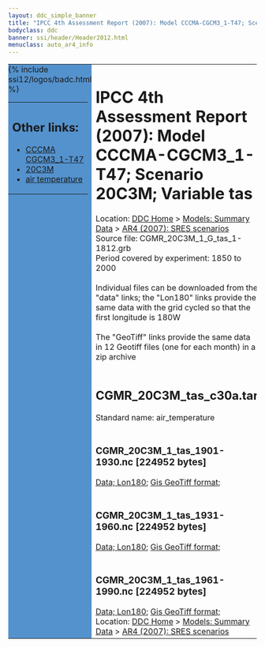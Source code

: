```yaml
---
layout: ddc_simple_banner
title: "IPCC 4th Assessment Report (2007): Model CCCMA-CGCM3_1-T47; Scenario 20C3M; Variable tas"
bodyclass: ddc
banner: ssi/header/Header2012.html
menuclass: auto_ar4_info
---
```



<table width="100%" border="0" cellspacing="0" cellpadding="0" style="border-collapse: collapse;">
<tr style="margin:0;padding:0;border:0;">
<td style="margin:0;padding:0;border:0;height:1pt;width:150pt;background:#5492CD;" valign="top" >

<div id="lh-col2" class="auto_ar4_info">
<table class="menumain" bgcolor="#5492CD" cellspacing="0" width="100%" border="0">
<tr><td>
<h2> Other links:</h2>
<ul>
<li><a href="/auto/ar4/model-CCCMA-CGCM3_1-T47.html">CCCMA<br/>CGCM3_1-T47</a></li>
<li><a href="/auto/ar4/scenario-20C3M.html">20C3M</a></li>
<li><a href="/auto/ar4/var-air_temperature.html">air temperature</a></li>
</ul>
</td></tr>
{% include ssi12/logos/badc.html %}
</table>
</div>
</td>
<td><h1>IPCC 4th Assessment Report (2007): Model CCCMA-CGCM3_1-T47; Scenario 20C3M; Variable tas</h1>

<!-- Breadcrumb1 -->
<div id="breadcrumb1" align="left">
Location: <a href="/index.html">DDC Home</a> > <a href="/sim/gcm_clim/">Models: Summary Data</a>
> <a href="/sim/gcm_clim/SRES_AR4/index.html">AR4 (2007): SRES scenarios</a>
</div>
<!-- End of Breadcrumb1 -->Source file: CGMR_20C3M_1_G_tas_1-1812.grb
<br/>
Period covered by experiment: 1850 to 2000<br/>
<br/>Individual files can be downloaded from the "data" links; the "Lon180" links provide the same data
         with the grid cycled so that the first longitude is 180W<br/>
<br/>The "GeoTiff" links provide the same data in 12 Geotiff files (one for each month)
          in a zip archive<br/>
<br/><h2>CGMR_20C3M_tas_c30a.tar</h2>
Standard name: air_temperature<br>
<br/><h3>CGMR_20C3M_1_tas_1901-1930.nc [224952 bytes]</h3>
<a href="/cgi-bin/downl/ar4_nc/tas/CGMR_20C3M_1_tas_1901-1930.nc">Data; </a><a href="/cgi-bin/downl/ar4_nc/tas/CGMR_20C3M_1_tas_1901-1930.cyto180.nc"> Lon180</a>; <a href="/cgi-bin/downl/ar4_tif/tas/CGMR_20C3M_1_tas_1901-1930.zip">Gis GeoTiff format; </a><br/>
<br/><h3>CGMR_20C3M_1_tas_1931-1960.nc [224952 bytes]</h3>
<a href="/cgi-bin/downl/ar4_nc/tas/CGMR_20C3M_1_tas_1931-1960.nc">Data; </a><a href="/cgi-bin/downl/ar4_nc/tas/CGMR_20C3M_1_tas_1931-1960.cyto180.nc"> Lon180</a>; <a href="/cgi-bin/downl/ar4_tif/tas/CGMR_20C3M_1_tas_1931-1960.zip">Gis GeoTiff format; </a><br/>
<br/><h3>CGMR_20C3M_1_tas_1961-1990.nc [224952 bytes]</h3>
<a href="/cgi-bin/downl/ar4_nc/tas/CGMR_20C3M_1_tas_1961-1990.nc">Data; </a><a href="/cgi-bin/downl/ar4_nc/tas/CGMR_20C3M_1_tas_1961-1990.cyto180.nc"> Lon180</a>; <a href="/cgi-bin/downl/ar4_tif/tas/CGMR_20C3M_1_tas_1961-1990.zip">Gis GeoTiff format; </a><br/>
<!-- Breadcrumb2 -->
<div id="breadcrumb2" align="left">
Location: <a href="/index.html">DDC Home</a> > <a href="/sim/gcm_clim/">Models: Summary Data</a>
> <a href="/sim/gcm_clim/SRES_AR4/index.html">AR4 (2007): SRES scenarios</a>
</div>
<!-- End of Breadcrumb2 --></td></tr></table>
